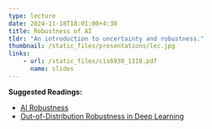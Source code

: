 ```yaml
---
type: lecture
date: 2024-11-18T18:01:00+4:30
title: Robustness of AI
tldr: "An introduction to uncertainty and robustness."
thumbnail: /static_files/presentations/lec.jpg
links:
    - url: /static_files/cis6930_1118.pdf
      name: slides
---
```

**Suggested Readings:**
- [AI Robustness](https://dl.acm.org/doi/abs/10.1145/3665926)
- [Out-of-Distribution Robustness in Deep Learning](https://neurips.cc/Conferences/2020/Schedule?showEvent=16649)
